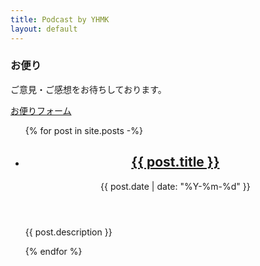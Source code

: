 ```yaml
---
title: Podcast by YHMK
layout: default
---
```


<h3 class="mt-5 font-bold text-xl">お便り</h3>

<p class="mb-3">ご意見・ご感想をお待ちしております。</p>

<a href="/contact" class="block text-white mb-6 font-bold p-3 rounded-md bg-sky-600 w-full">お便りフォーム</a>

<ul>
{% for post in site.posts -%}
  <li class="text-left mb-5">
    <header>
      <h2 class="inline"><a class="font-bold text-lg underline" href='{{ post.url }}#{{ post.id | sha1:8 }}'>{{ post.title }}</a></h2>
      <time class="opacity-80" datetime="{{ post.date }}">{{ post.date | date: "%Y-%m-%d" }}</time>
    </header>
    <p>{{ post.description }}</p>
  </li>
{% endfor %}
</ul>
